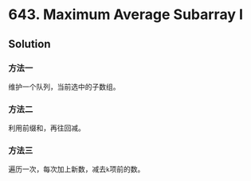 # 643. Maximum Average Subarray I

## Solution

### 方法一

维护一个队列，当前选中的子数组。

### 方法二

利用前缀和，再往回减。

### 方法三

遍历一次，每次加上新数，减去`k`项前的数。